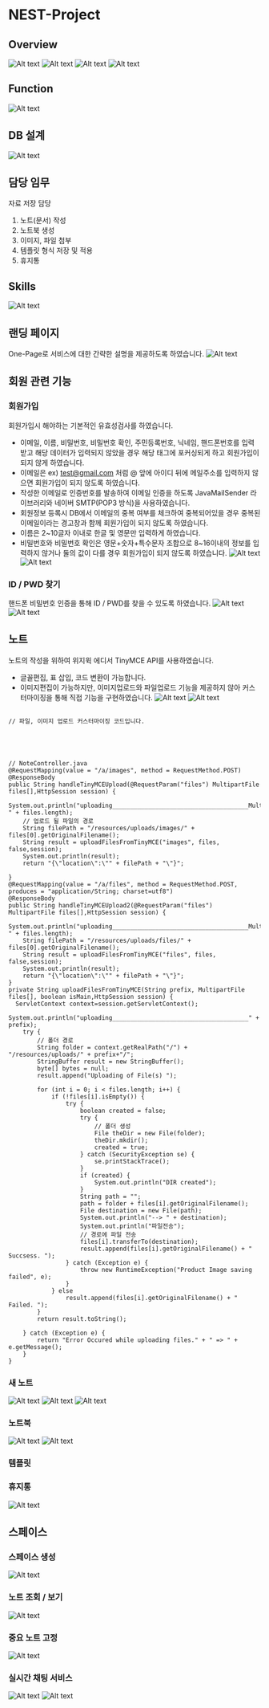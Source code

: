 # NEST-Project
## Overview
![Alt text](images/nest1.PNG)
![Alt text](images/nest2.PNG)
![Alt text](images/nest3.PNG)
![Alt text](images/nest4.PNG)
## Function
![Alt text](images/Overview.PNG)
## DB 설계
![Alt text](images/db.PNG)
## 담당 임무
자료 저장 담당
1. 노트(문서) 작성
2. 노트북 생성
3. 이미지, 파일 첨부
4. 템플릿 형식 저장 및 적용
5. 휴지통
## Skills
![Alt text](images/skills.PNG)
## 랜딩 페이지
One-Page로 서비스에 대한 간략한 설명을 제공하도록 하였습니다.
![Alt text](images/landing.png)
## 회원 관련 기능
### 회원가입
회원가입시 해야하는 기본적인 유효성검사를 하였습니다.

* 이메일, 이름, 비밀번호, 비밀번호 확인, 주민등록번호, 닉네임, 핸드폰번호를 입력받고 해당 데이터가 입력되지 않았을 경우 해당 태그에 포커싱되게 하고 회원가입이 되지 않게 하였습니다.
* 이메일은 ex) test@gmail.com 처럼 @ 앞에 아이디 뒤에 메일주소를 입력하지 않으면 회원가입이 되지 않도록 하였습니다.
* 작성한 이메일로 인증번호를 발송하여 이메일 인증을 하도록 JavaMailSender 라이브러리와 네이버 SMTP(POP3 방식)을 사용하였습니다.
* 회원정보 등록시 DB에서 이메일의 중복 여부를 체크하여 중복되어있을 경우 중복된 이메일이라는 경고창과 함께 회원가입이 되지 않도록 하였습니다.
* 이름은 2~10글자 이내로 한글 및 영문만 입력하게 하였습니다.
* 비밀번호와 비밀번호 확인은 영문+숫자+특수문자 조합으로 8~16이내의 정보를 입력하지 않거나 둘의 값이 다를 경우 회원가입이 되지 않도록 하였습니다.
![Alt text](images/join.PNG)
![Alt text](images/agreement.png)
### ID / PWD 찾기
핸드폰 비밀번호 인증을 통해 ID / PWD를 찾을 수 있도록 하였습니다.
![Alt text](images/searchid.PNG)
![Alt text](images/searchpw.PNG)
## 노트
노트의 작성을 위하여 위지윅 에디서 TinyMCE API를 사용하였습니다.
* 글꼴편집, 표 삽입, 코드 변환이 가능합니다.
* 이미지편집이 가능하지만, 이미지업로드와 파일업로드 기능을 제공하지 않아 커스터마이징을 통해 직접 기능을 구현하였습니다.
![Alt text](images/tiny.png)
![Alt text](images/tinyMCE.png)
<pre><code>
// 파일, 이미지 업로드 커스터마이징 코드입니다.
<script>
	var height;
	$(function(){
    // 페이지 크기만큼 위지윅에디터의 사이즈를 조절하기 위한 높이변수 
		var i = $('#text').css('height');
		var arr = i.split('p');
		
		console.log(arr[0]);
		height=arr[0]-2;
		console.log(height);
		tinymce.init({
			  selector:'textarea',
			  language : 'ko_KR', // 언어 설정
			  height: height, // 높이 설정
			  plugins: [
			    'link image imagetools table code'
			  ],
			  menubar:false, // 메뉴바 사용하지 않음
        // 툴바에 사용할 기능 설정 (imageupload, fileupload는 직접 구현한 기능 추가)
			  toolbar: 'undo redo styleselect fontselect fontsizeselect bold italic alignleft aligncenter alignright alignjustify code table imageupload fileupload',
			  allow_script_urls: true, // 위지윅에디터 내 script 적용
			  content_css:"https://use.fontawesome.com/releases/v5.2.0/css/all.css", // CSS파일 적용
        // 사용할 요소 추가
			  extended_valid_elements: "button[class|id|onclick],script[src|async|defer|type|charset],div,span[*],i[*]",
			  setup: function(editor) { // 커스터마이징
				  
	              // DOM에 input:file, input:image 태그 추가
	              var inp2 = $('<input id="tinymce-uploader" type="file" name="pic" style="display:none">');
	              $(editor.getElement()).parent().append(inp2);
	              var inp = $('<input id="tinymce-uploader" type="file" name="pic" accept="image/*" style="display:none">');
	              $(editor.getElement()).parent().append(inp);

	              // 툴바에 추가할 업로드버튼 설정
	              editor.ui.registry.addButton('imageupload', { 
	                icon: 'image',
	                onAction: function(e) { // 툴바에서 버튼클릭 시, 파일 또는 이미지 선택 Modal을 띄움
	                  inp.trigger('click');
	                }
	              });
	              
	              editor.ui.registry.addButton('fileupload', { 
	                icon: 'save',
	                onAction: function(e) {
	                  inp2.trigger('click');
	                }
	              });
	               
	              
	              // 파일,이미지가 선택되었을 때, 함수를 통한 업로드
	              inp.on("change", function(e){
	                uploadImage($(this), editor);
	              });
				  
	              inp2.on("change", function(e){
	                uploadFile($(this), editor);
	              });
	              
	            function uploadImage(inp, editor) {
	              var input = inp.get(0);
	              var data = new FormData();
	              data.append('files', input.files[0]);
	              
	              $.ajax({
	                url: '${pageContext.request.contextPath}/a/images',
	                type: 'POST',
	                data: data,
	                enctype: 'multipart/form-data', //파일의 경로와 내용을 전송
	                dataType : 'json',
	                processData: false, // Don't process the files
	                contentType: false, // Set content type to false as jQuery will tell the server its a query string request
	                content_css:"",
	                success: function(data, textStatus, jqXHR) {
                    // 성골 시 img태그로 이미지 추가
	                  editor.insertContent('<img class="content-img" src="${pageContext.request.contextPath}' + data.location + '" data-mce-src="${pageContext.request.contextPath}' + data.location + '" />');
	                  
	                },
	                error: function(jqXHR, textStatus, errorThrown) {
	                  if(jqXHR.responseText) {
	                    errors = JSON.parse(jqXHR.responseText).errors
	                    alert('Error uploading image: ' + errors.join(", ") + '. Make sure the file is an image and has extension jpg/jpeg/png.');
	                  }
	                }
	              });
	            }
	            
	            function uploadFile(inp, editor) {
	              var input = inp.get(0);
	              var data = new FormData();
	              data.append('files', input.files[0]);
	              
	              $.ajax({
	                url: '${pageContext.request.contextPath}/a/files',
	                type: 'POST',
	                data: data,
	                enctype: 'multipart/form-data', //파일의 경로와 내용을 전송
	                dataType : 'json',
	                processData: false, // form-data를 String으로 전달하지 않게함.
	                contentType: false, // contentType 헤더가 multipart/form-data 전달하게 함
	                success: function(data, textStatus, jqXHR) {
	                	var file=data.location.split('/');
	                	console.log(file[file.length-1]);
	                	var fileName=file[file.length-1]; // 파일명 추출
	                	// 성골 시 a태그로 파일을 추가하여 다운로드 가능
	                  editor.insertContent('<a href="${pageContext.request.contextPath}'+data.location+'" style="color:gray;font-weight:normal;"><i class="far fa-file-archive"></i> '+fileName+' </a>');
	                  
	                },
	                error: function(jqXHR, textStatus, errorThrown) {
	                  if(jqXHR.responseText) {
	                    errors = JSON.parse(jqXHR.responseText).errors
	                    alert('Error uploading image: ' + errors.join(", ") + '. Make sure the file is an image and has extension jpg/jpeg/png.');
	                  }
	                }
	              });
	            }   
	      }
			  });
	});
</script>
</code></pre>
<pre><code>
// NoteController.java
@RequestMapping(value = "/a/images", method = RequestMethod.POST)
@ResponseBody
public String handleTinyMCEUpload(@RequestParam("files") MultipartFile files[],HttpSession session) {
    System.out.println("uploading______________________________________MultipartFile " + files.length);
    // 업로드 될 파일의 경로
    String filePath = "/resources/uploads/images/" + files[0].getOriginalFilename();
    String result = uploadFilesFromTinyMCE("images", files, false,session);
    System.out.println(result);
    return "{\"location\":\"" + filePath + "\"}";

}
@RequestMapping(value = "/a/files", method = RequestMethod.POST, produces = "application/String; charset=utf8")
@ResponseBody
public String handleTinyMCEUpload2(@RequestParam("files") MultipartFile files[],HttpSession session) {
    System.out.println("uploading______________________________________MultipartFile " + files.length);
    String filePath = "/resources/uploads/files/" + files[0].getOriginalFilename();
    String result = uploadFilesFromTinyMCE("files", files, false,session);
    System.out.println(result);
    return "{\"location\":\"" + filePath + "\"}";
}
private String uploadFilesFromTinyMCE(String prefix, MultipartFile files[], boolean isMain,HttpSession session) {
  ServletContext context=session.getServletContext();
    System.out.println("uploading______________________________________" + prefix);
    try {
        // 폴더 경로
        String folder = context.getRealPath("/") + "/resources/uploads/" + prefix+"/";
        StringBuffer result = new StringBuffer();
        byte[] bytes = null;
        result.append("Uploading of File(s) ");

        for (int i = 0; i < files.length; i++) {
            if (!files[i].isEmpty()) {
                try {
                    boolean created = false;
                    try {
                        // 폴더 생성
                        File theDir = new File(folder); 
                        theDir.mkdir();
                        created = true;
                    } catch (SecurityException se) {
                        se.printStackTrace();
                    }
                    if (created) {
                        System.out.println("DIR created");
                    }
                    String path = "";
                    path = folder + files[i].getOriginalFilename();
                    File destination = new File(path);
                    System.out.println("--> " + destination);
                    System.out.println("파일전송");
                    // 경로에 파일 전송
                    files[i].transferTo(destination);
                    result.append(files[i].getOriginalFilename() + " Succsess. ");
                } catch (Exception e) {
                    throw new RuntimeException("Product Image saving failed", e);
                }
            } else
                result.append(files[i].getOriginalFilename() + " Failed. ");
        }
        return result.toString();

    } catch (Exception e) {
        return "Error Occured while uploading files." + " => " + e.getMessage();
    }
}
</code></pre>

### 새 노트
![Alt text](images/note1.png)
![Alt text](images/menu.PNG)
![Alt text](images/move.png)
### 노트북
![Alt text](images/notebook.png)
![Alt text](images/newnotebook.PNG)
### 템플릿
### 휴지통
![Alt text](images/trash.png)
## 스페이스
### 스페이스 생성
![Alt text](images/space1.PNG)
### 노트 조회 / 보기
![Alt text](images/space2.png)
### 중요 노트 고정
![Alt text](images/space3.PNG)
### 실시간 채팅 서비스
![Alt text](images/chat.png)
![Alt text](images/chat2.png)
